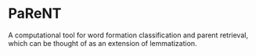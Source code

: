 # PaReNT
A computational tool for word formation classification and parent retrieval, which can be thought of as an extension of lemmatization.
